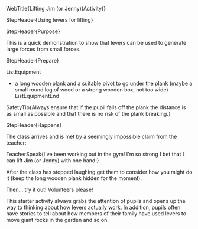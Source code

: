 WebTitle{Lifting Jim (or Jenny)(Activity)}

StepHeader{Using levers for lifting}

StepHeader{Purpose}

This is a quick demonstration to show that levers can be used to generate large forces from small forces.

StepHeader{Prepare}

ListEquipment
- a long wooden plank and a suitable pivot to go under the plank (maybe a small round log of wood or a strong wooden box, not too wide)
ListEquipmentEnd

SafetyTip{Always ensure that if the pupil falls off the plank the distance is as small as possible and that there is no risk of the plank breaking.}

StepHeader{Happens}

The class arrives and is met by a seemingly impossible claim from the teacher:

TeacherSpeak{I've been working out in the gym! I'm so strong I bet that I can lift Jim (or Jenny) with one hand!}

After the class has stopped laughing get them to consider how you might do it (keep the long wooden plank hidden for the moment).

Then&hellip; try it out! Volunteers please!

This starter activity always grabs the attention of pupils and opens up the way to thinking about how levers actually work. In addition, pupils often have stories to tell about how members of their family have used levers to move giant rocks in the garden and so on.

 
 
